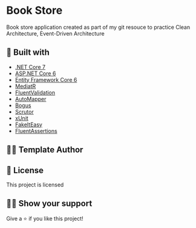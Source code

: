 # Book Store

Book store application created as part of my git resouce to practice Clean Architecture, Event-Driven Architecture

## :construction_worker: Built with

- [.NET Core 7]('') 
- [ASP.NET Core 6]('')
- [Entity Framework Core 6]('')
- [MediatR](https://github.com/jbogard/MediatR)
- [FluentValidation](https://github.com/FluentValidation/FluentValidation)
- [AutoMapper](https://github.com/AutoMapper/AutoMapper)
- [Bogus](https://github.com/bchavez/Bogus)
- [Scrutor](https://github.com/khellang/Scrutor)
- [xUnit](https://github.com/xunit/xunit)
- [FakeItEasy](https://github.com/FakeItEasy/FakeItEasy)
- [FluentAssertions](https://github.com/fluentassertions/fluentassertions)

## 👨‍💻 Template Author


## :pencil: License

This project is licensed 

## :man_astronaut: Show your support

Give a :star: if you like this project!
